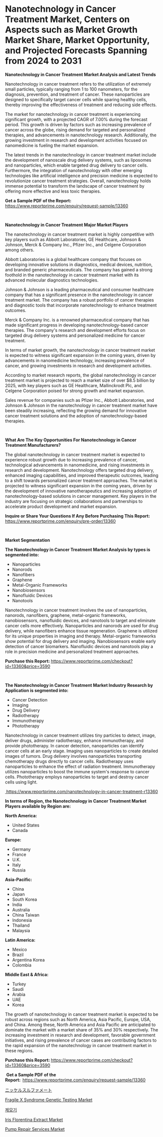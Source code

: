 <p><h1>Nanotechnology in Cancer Treatment Market, Centers on Aspects such as Market Growth Market Share, Market Opportunity, and Projected Forecasts Spanning from 2024 to 2031</h1></p><p><strong>Nanotechnology in Cancer Treatment Market Analysis and Latest Trends</strong></p>
<p><p>Nanotechnology in cancer treatment refers to the utilization of extremely small particles, typically ranging from 1 to 100 nanometers, for the diagnosis, prevention, and treatment of cancer. These nanoparticles are designed to specifically target cancer cells while sparing healthy cells, thereby improving the effectiveness of treatment and reducing side effects.</p><p>The market for nanotechnology in cancer treatment is experiencing significant growth, with a projected CAGR of 7.00% during the forecast period. This growth is driven by factors such as increasing prevalence of cancer across the globe, rising demand for targeted and personalized therapies, and advancements in nanotechnology research. Additionally, the growing investment in research and development activities focused on nanomedicine is fueling the market expansion.</p><p>The latest trends in the nanotechnology in cancer treatment market include the development of nanoscale drug delivery systems, such as liposomes and nanoparticles, which enable targeted drug delivery to cancer cells. Furthermore, the integration of nanotechnology with other emerging technologies like artificial intelligence and precision medicine is expected to revolutionize cancer treatment strategies. Overall, nanotechnology holds immense potential to transform the landscape of cancer treatment by offering more effective and less toxic therapies.</p></p>
<p><strong>Get a Sample PDF of the Report:&nbsp;</strong> <a href="https://www.reportprime.com/enquiry/request-sample/13360">https://www.reportprime.com/enquiry/request-sample/13360</a></p>
<p>&nbsp;</p>
<p><strong>Nanotechnology in Cancer Treatment Major Market Players</strong></p>
<p><p>The nanotechnology in cancer treatment market is highly competitive with key players such as Abbott Laboratories, GE Healthcare, Johnson & Johnson, Merck & Company Inc., Pfizer Inc., and Celgene Corporation among others.</p><p>Abbott Laboratories is a global healthcare company that focuses on developing innovative solutions in diagnostics, medical devices, nutrition, and branded generic pharmaceuticals. The company has gained a strong foothold in the nanotechnology in cancer treatment market with its advanced molecular diagnostics technologies.</p><p>Johnson & Johnson is a leading pharmaceutical and consumer healthcare company that has a significant presence in the nanotechnology in cancer treatment market. The company has a robust portfolio of cancer therapies and diagnostic tools that incorporate nanotechnology to enhance treatment outcomes.</p><p>Merck & Company Inc. is a renowned pharmaceutical company that has made significant progress in developing nanotechnology-based cancer therapies. The company's research and development efforts focus on targeted drug delivery systems and personalized medicine for cancer treatment.</p><p>In terms of market growth, the nanotechnology in cancer treatment market is expected to witness significant expansion in the coming years, driven by advancements in nanomedicine technology, increasing prevalence of cancer, and growing investments in research and development activities.</p><p>According to market research reports, the global nanotechnology in cancer treatment market is projected to reach a market size of over $8.5 billion by 2025, with key players such as GE Healthcare, Mallinckrodt Plc, and Celgene Corporation poised for strong growth and market expansion.</p><p>Sales revenue for companies such as Pfizer Inc., Abbott Laboratories, and Johnson & Johnson in the nanotechnology in cancer treatment market have been steadily increasing, reflecting the growing demand for innovative cancer treatment solutions and the adoption of nanotechnology-based therapies.</p></p>
<p>&nbsp;</p>
<p><strong>What Are The Key Opportunities For Nanotechnology in Cancer Treatment Manufacturers?</strong></p>
<p><p>The global nanotechnology in cancer treatment market is expected to experience robust growth due to increasing prevalence of cancer, technological advancements in nanomedicine, and rising investments in research and development. Nanotechnology offers targeted drug delivery, enhanced imaging capabilities, and improved therapeutic outcomes, leading to a shift towards personalized cancer treatment approaches. The market is projected to witness significant expansion in the coming years, driven by the development of innovative nanotherapeutics and increasing adoption of nanotechnology-based solutions in cancer management. Key players in the industry are focusing on strategic collaborations and partnerships to accelerate product development and market expansion.</p></p>
<p><strong>Inquire or Share Your Questions If Any Before Purchasing This Report:</strong> <a href="https://www.reportprime.com/enquiry/pre-order/13360">https://www.reportprime.com/enquiry/pre-order/13360</a></p>
<p>&nbsp;</p>
<p><strong>Market Segmentation</strong></p>
<p><strong>The Nanotechnology in Cancer Treatment Market Analysis by types is segmented into:</strong></p>
<p><ul><li>Nanoparticles</li><li>Nanorods</li><li>Nanofibers</li><li>Graphene</li><li>Metal-Organic Frameworks</li><li>Nanobiosensors</li><li>Nanofluidic Devices</li><li>Nanotools</li></ul></p>
<p><p>Nanotechnology in cancer treatment involves the use of nanoparticles, nanorods, nanofibers, graphene, metal-organic frameworks, nanobiosensors, nanofluidic devices, and nanotools to target and eliminate cancer cells more effectively. Nanoparticles and nanorods are used for drug delivery, while nanofibers enhance tissue regeneration. Graphene is utilized for its unique properties in imaging and therapy. Metal-organic frameworks show potential for drug delivery and imaging. Nanobiosensors enable early detection of cancer biomarkers. Nanofluidic devices and nanotools play a role in precision medicine and personalized treatment approaches.</p></p>
<p><strong>Purchase this Report:&nbsp;</strong><a href="https://www.reportprime.com/checkout?id=13360&price=3590">https://www.reportprime.com/checkout?id=13360&price=3590</a></p>
<p>&nbsp;</p>
<p><strong>The Nanotechnology in Cancer Treatment Market Industry Research by Application is segmented into:</strong></p>
<p><ul><li>Cancer Detection</li><li>Imaging</li><li>Drug Delivery</li><li>Radiotherapy</li><li>Immunotherapy</li><li>Phototherapy</li></ul></p>
<p><p>Nanotechnology in cancer treatment utilizes tiny particles to detect, image, deliver drugs, administer radiotherapy, enhance immunotherapy, and provide phototherapy. In cancer detection, nanoparticles can identify cancer cells at an early stage. Imaging uses nanoparticles to create detailed images of tumors. Drug delivery involves nanoparticles transporting chemotherapy drugs directly to cancer cells. Radiotherapy uses nanoparticles to enhance the effect of radiation treatment. Immunotherapy utilizes nanoparticles to boost the immune system's response to cancer cells. Phototherapy employs nanoparticles to target and destroy cancer cells using light.</p></p>
<p><a href="https://www.reportprime.com/nanotechnology-in-cancer-treatment-r13360">&nbsp;https://www.reportprime.com/nanotechnology-in-cancer-treatment-r13360</a></p>
<p><strong>In terms of Region, the Nanotechnology in Cancer Treatment Market Players available by Region are:</strong></p>
<p>
    <p> <strong> North America: </strong>
        <ul>
            <li>United States</li>
            <li>Canada</li>
        </ul>
        </p> 
    <p> <strong> Europe: </strong>
        <ul>
            <li>Germany</li>
            <li>France</li>
            <li>U.K.</li>
            <li>Italy</li>
            <li>Russia</li>
        </ul>
        </p> 
    <p> <strong> Asia-Pacific: </strong>
        <ul>
            <li>China</li>
            <li>Japan</li>
            <li>South Korea</li>
            <li>India</li>
            <li>Australia</li>
            <li>China Taiwan</li>
            <li>Indonesia</li>
            <li>Thailand</li>
            <li>Malaysia</li>
        </ul>
        </p> 
    <p> <strong> Latin America: </strong>
        <ul>
            <li>Mexico</li>
            <li>Brazil</li>
            <li>Argentina Korea</li>
            <li>Colombia</li>
        </ul>
        </p> 
    <p> <strong> Middle East & Africa: </strong>
        <ul>
            <li>Turkey</li>
            <li>Saudi</li>
            <li>Arabia</li>
            <li>UAE</li>
            <li>Korea</li>
        </ul>
    </p>
    </p>
<p><p>The growth of nanotechnology in cancer treatment market is expected to be robust across regions such as North America, Asia Pacific, Europe, USA, and China. Among these, North America and Asia Pacific are anticipated to dominate the market with a market share of 35% and 30% respectively. The increasing investment in research and development, favorable government initiatives, and rising prevalence of cancer cases are contributing factors to the rapid expansion of the nanotechnology in cancer treatment market in these regions.</p></p>
<p><strong>Purchase this Report: </strong><a href="https://www.reportprime.com/checkout?id=13360&price=3590">https://www.reportprime.com/checkout?id=13360&price=3590</a></p>
<p>&nbsp;<strong>Get a Sample PDF of the Report:&nbsp;&nbsp;</strong><a href="https://www.reportprime.com/enquiry/request-sample/13360">https://www.reportprime.com/enquiry/request-sample/13360</a></p>
<p><strong></strong></p>
<p><p><a href="https://github.com/dzy793153605/Market-Research-Report-List-1/blob/main/964224324439.md">ニッケルスルファメート</a></p><p><a href="https://github.com/marloy8/Market-Research-Report-List-4/blob/main/fragile-x-syndrome-genetic-testing-market.md">Fragile X Syndrome Genetic Testing Market</a></p><p><a href="https://github.com/plelbej847484502/Market-Research-Report-List-1/blob/main/430263622434.md">제모기</a></p><p><a href="https://issuu.com/reportprime-2/docs/iris-florentina-extract-market-size-2030.pptx">Iris Florentina Extract Market</a></p><p><a href="https://github.com/jj19131/Market-Research-Report-List-2/blob/main/pump-repair-services-market.md">Pump Repair Services Market</a></p></p>